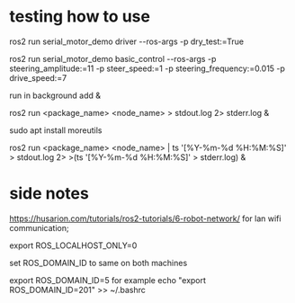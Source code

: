 


# testing how to use

ros2 run serial_motor_demo driver --ros-args -p dry_test:=True 


ros2 run serial_motor_demo basic_control --ros-args -p steering_amplitude:=11 -p steer_speed:=1 -p steering_frequency:=0.015 -p drive_speed:=7


run in background add & 

ros2 run <package_name> <node_name> > stdout.log 2> stderr.log &


sudo apt install moreutils

ros2 run <package_name> <node_name> | ts '[%Y-%m-%d %H:%M:%S]' > stdout.log 2> >(ts '[%Y-%m-%d %H:%M:%S]' > stderr.log) &




# side notes
https://husarion.com/tutorials/ros2-tutorials/6-robot-network/
for lan wifi communication;

export ROS_LOCALHOST_ONLY=0

set ROS_DOMAIN_ID to same on both machines

export ROS_DOMAIN_ID=5 for example
echo "export ROS_DOMAIN_ID=201" >> ~/.bashrc

